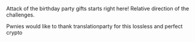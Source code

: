 Attack of the birthday party gifts starts right here!
Relative direction of the challenges.

Pwnies would like to thank translationparty for this lossless and perfect crypto

